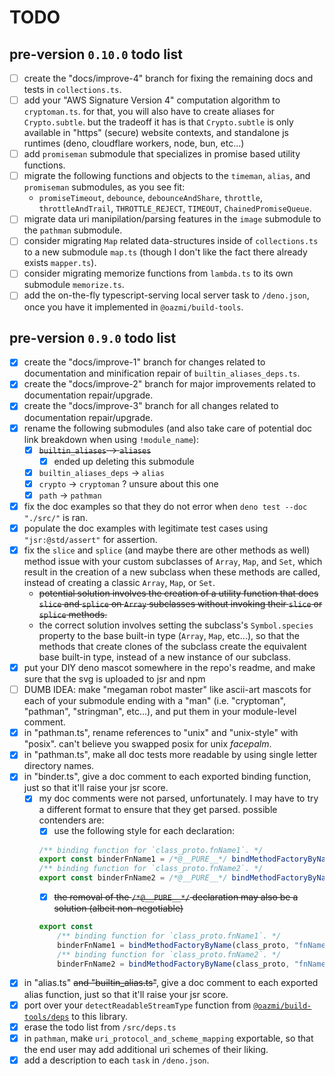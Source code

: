 # TODO

## pre-version `0.10.0` todo list
- [ ] create the "docs/improve-4" branch for fixing the remaining docs and tests in `collections.ts`.
- [ ] add your "AWS Signature Version 4" computation algorithm to `cryptoman.ts`.
      for that, you will also have to create aliases for `Crypto.subtle`.
      but the tradeoff it has is that `Crypto.subtle` is only available in "https" (secure) website contexts, and standalone js runtimes (deno, cloudflare workers, node, bun, etc...)
- [ ] add `promiseman` submodule that specializes in promise based utility functions.
- [ ] migrate the following functions and objects to the `timeman`, `alias`, and `promiseman` submodules, as you see fit:
  - `promiseTimeout`, `debounce`, `debounceAndShare`, `throttle`, `throttleAndTrail`, `THROTTLE_REJECT`, `TIMEOUT`, `ChainedPromiseQueue`.
- [ ] migrate data uri manipilation/parsing features in the `image` submodule to the `pathman` submodule.
- [ ] consider migrating `Map` related data-structures inside of `collections.ts` to a new submodule `map.ts` (though I don't like the fact there already exists `mapper.ts`).
- [ ] consider migrating memorize functions from `lambda.ts` to its own submodule `memorize.ts`.
- [ ] add the on-the-fly typescript-serving local server task to `/deno.json`, once you have it implemented in `@oazmi/build-tools`.

## pre-version `0.9.0` todo list

- [x] create the "docs/improve-1" branch for changes related to documentation and minification repair of `builtin_aliases_deps.ts`.
- [x] create the "docs/improve-2" branch for major improvements related to documentation repair/upgrade.
- [x] create the "docs/improve-3" branch for all changes related to documentation repair/upgrade.
- [x] rename the following submodules (and also take care of potential doc link breakdown when using `!module_name`):
  - [x] ~~`builtin_aliases` -> `aliases`~~
    - [x] ended up deleting this submodule
  - [x] `builtin_aliases_deps` -> `alias`
  - [x] `crypto` -> `cryptoman` ? unsure about this one
  - [x] `path` -> `pathman`
- [x] fix the doc examples so that they do not error when `deno test --doc "./src/"` is ran.
- [x] populate the doc examples with legitimate test cases using `"jsr:@std/assert"` for assertion.
- [x] fix the `slice` and `splice` (and maybe there are other methods as well) method issue with your custom subclasses of `Array`, `Map`, and `Set`,
      which result in the creation of a new subclass when these methods are called, instead of creating a classic `Array`, `Map`, or `Set`.
  - ~~potential solution involves the creation of a utility function that does `slice` and `splice` on `Array` subclasses without invoking their `slice` or `splice` methods.~~
  - the correct solution involves setting the subclass's `Symbol.species` property to the base built-in type (`Array`, `Map`, etc...), so that the methods that create clones of the subclass create the equivalent base built-in type, instead of a new instance of our subclass.
- [x] put your DIY deno mascot somewhere in the repo's readme, and make sure that the svg is uploaded to jsr and npm
- [ ] DUMB IDEA: make "megaman robot master" like ascii-art mascots for each of your submodule ending with a "man" (i.e. "cryptoman", "pathman", "stringman", etc...), and put them in your module-level comment.
- [x] in "pathman.ts", rename references to "unix" and "unix-style" with "posix". can't believe you swapped posix for unix _facepalm_.
- [x] in "pathman.ts", make all doc tests more readable by using single letter directory names.
- [x] in "binder.ts", give a doc comment to each exported binding function, just so that it'll raise your jsr score.
  - [x] my doc comments were not parsed, unfortunately. I may have to try a different format to ensure that they get parsed.
        possible contenders are:
    - [x] use the following style for each declaration:
    ```ts
    /** binding function for `class_proto.fnName1`. */
    export const binderFnName1 = /*@__PURE__*/ bindMethodFactoryByName(class_proto, "fnName1")
    /** binding function for `class_proto.fnName2`. */
    export const binderFnName2 = /*@__PURE__*/ bindMethodFactoryByName(class_proto, "fnName2")
    ```
    - [x] ~~the removal of the `/*@__PURE__*/` declaration may also be a solution (albeit non-negotiable)~~
    ```ts
    export const
    	/** binding function for `class_proto.fnName1`. */
    	binderFnName1 = bindMethodFactoryByName(class_proto, "fnName1"),
    	/** binding function for `class_proto.fnName2`. */
    	binderFnName2 = bindMethodFactoryByName(class_proto, "fnName2")
    ```
- [x] in "alias.ts" ~~and "builtin_alias.ts"~~, give a doc comment to each exported alias function, just so that it'll raise your jsr score.
- [x] port over your `detectReadableStreamType` function from [`@oazmi/build-tools/deps`](https://github.com/omar-azmi/build_tools_ts) to this library.
- [x] erase the todo list from `/src/deps.ts`
- [x] in `pathman`, make `uri_protocol_and_scheme_mapping` exportable, so that the end user may add additional uri schemes of their liking.
- [x] add a description to each `task` in `/deno.json`.
